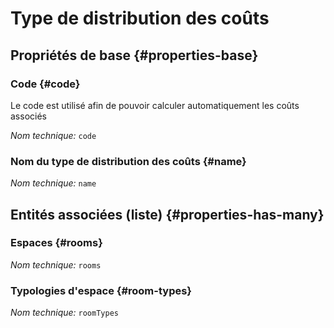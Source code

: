 # Type de distribution des coûts
<!--- THIS FILE IS GENERATED PLEASE DO NOT EDIT IT DIRECTLY --->



## Propriétés de base {#properties-base}

### Code {#code}

Le code est utilisé afin de pouvoir calculer automatiquement les coûts associés

*Nom technique:* ```code```

### Nom du type de distribution des coûts {#name}



*Nom technique:* ```name```




## Entités associées (liste) {#properties-has-many}

### Espaces {#rooms}



*Nom technique:* ```rooms```

### Typologies d'espace {#room-types}



*Nom technique:* ```roomTypes```




